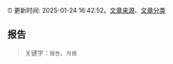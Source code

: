 :alarm_clock: 更新时间: 2025-01-24 16:42:52。[文章来源](/README.md)、[文章分类](/TAGS.md)

## 报告


> 关键字：`报告`、`月报`



